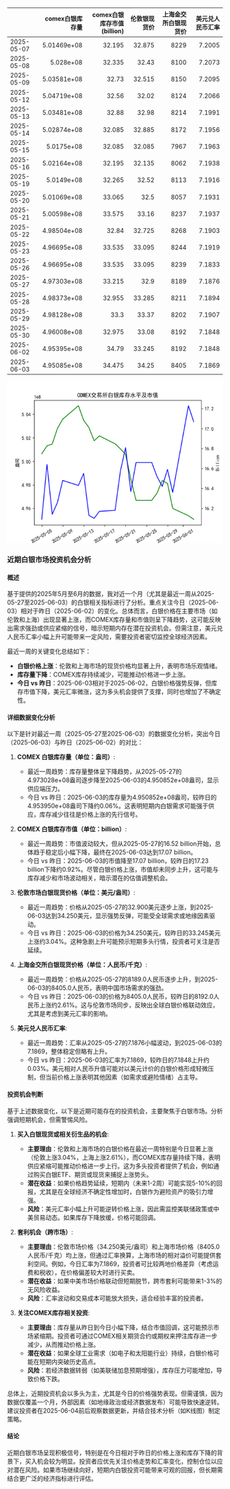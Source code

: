 |            |   comex白银库存量 |   comex白银库存市值(billion) |   伦敦银现货价 |   上海金交所白银现货价 |   美元兑人民币汇率 |
|:-----------|------------------:|-----------------------------:|---------------:|-----------------------:|-------------------:|
| 2025-05-07 |       5.01469e+08 |                       32.195 |         32.875 |                   8229 |             7.2005 |
| 2025-05-08 |       5.028e+08   |                       32.335 |         32.43  |                   8100 |             7.2073 |
| 2025-05-09 |       5.03581e+08 |                       32.73  |         32.515 |                   8150 |             7.2095 |
| 2025-05-12 |       5.04719e+08 |                       32.56  |         32.02  |                   8124 |             7.2066 |
| 2025-05-13 |       5.03481e+08 |                       32.88  |         32.98  |                   8214 |             7.1991 |
| 2025-05-14 |       5.02874e+08 |                       32.085 |         32.885 |                   8172 |             7.1956 |
| 2025-05-15 |       5.0175e+08  |                       32.085 |         32.085 |                   7967 |             7.1963 |
| 2025-05-16 |       5.02164e+08 |                       32.195 |         32.135 |                   8062 |             7.1938 |
| 2025-05-19 |       5.0149e+08  |                       32.265 |         32.52  |                   8113 |             7.1916 |
| 2025-05-20 |       5.01069e+08 |                       33.065 |         32.5   |                   8057 |             7.1931 |
| 2025-05-21 |       5.00598e+08 |                       33.575 |         33.16  |                   8237 |             7.1937 |
| 2025-05-22 |       4.98504e+08 |                       32.84  |         32.725 |                   8268 |             7.1903 |
| 2025-05-23 |       4.96695e+08 |                       33.535 |         33.095 |                   8244 |             7.1919 |
| 2025-05-26 |       4.96695e+08 |                       33.535 |         33.095 |                   8239 |             7.1833 |
| 2025-05-27 |       4.97303e+08 |                       33.215 |         32.9   |                   8189 |             7.1876 |
| 2025-05-28 |       4.98373e+08 |                       32.955 |         33.285 |                   8211 |             7.1894 |
| 2025-05-29 |       4.98128e+08 |                       33.3   |         33.37  |                   8202 |             7.1907 |
| 2025-05-30 |       4.96008e+08 |                       32.975 |         33.08  |                   8192 |             7.1848 |
| 2025-06-02 |       4.95395e+08 |                       34.79  |         33.245 |                   8192 |             7.1848 |
| 2025-06-03 |       4.95085e+08 |                       34.475 |         34.25  |                   8405 |             7.1869 |

![图](silver.png)

### 近期白银市场投资机会分析

#### 概述
基于提供的2025年5月至6月的数据，我对近一个月（尤其是最近一周从2025-05-27至2025-06-03）的白银相关指标进行了分析。重点关注今日（2025-06-03）相对于昨日（2025-06-02）的变化。总体而言，白银价格在主要市场（如伦敦和上海）出现显著上涨，而COMEX库存量和市值则呈下降趋势，这可能反映出需求强劲或供应紧缩的信号，暗示短期内存在潜在投资机会。但需注意，美元兑人民币汇率小幅上升可能带来一定风险，需要投资者密切监控全球经济因素。

最近一周的关键变化总结如下：
- **白银价格上涨**：伦敦和上海市场的现货价格均显著上升，表明市场乐观情绪。
- **库存量下降**：COMEX库存持续减少，可能推动价格进一步上涨。
- **今日 vs 昨日**：2025-06-03相对于2025-06-02，白银价格强势反弹，但库存市值下降，美元汇率微涨，这为多头机会提供了支撑，同时也增加了不确定性。

#### 详细数据变化分析
以下是针对最近一周（2025-05-27至2025-06-03）的数据变化分析，突出今日（2025-06-03）与昨日（2025-06-02）的对比：

1. **COMEX 白银库存量（单位：盎司）**:
   - 最近一周趋势：库存量整体呈下降趋势，从2025-05-27的4.973028e+08盎司逐步降至2025-06-03的4.950852e+08盎司，显示供应端压力。
   - 今日 vs 昨日：2025-06-03的库存量为4.950852e+08盎司，较昨日的4.953950e+08盎司下降约0.06%。这表明短期内白银需求可能强于供应，库存减少往往是价格上涨的先行信号。

2. **COMEX 白银库存市值（单位：billion）**:
   - 最近一周趋势：市值波动较大，但从2025-05-27的16.52 billion开始，总体趋于稳定后小幅下降，最终在2025-06-03达到17.07 billion。
   - 今日 vs 昨日：2025-06-03的市值降至17.07 billion，较昨日的17.23 billion下降约0.92%。尽管白银价格上涨，市值却未同步上升，这可能与库存减少和市场波动相关，暗示潜在的估值调整机会。

3. **伦敦市场白银现货价格（单位：美元/盎司）**:
   - 最近一周趋势：价格从2025-05-27的32.900美元逐步上涨，到2025-06-03达到34.250美元，显示强势反弹，可能受全球需求或地缘因素驱动。
   - 今日 vs 昨日：2025-06-03的价格为34.250美元，较昨日的33.245美元上涨约3.04%。这种急剧上升可能预示短期多头行情，投资者可关注是否延续。

4. **上海金交所白银现货价格（单位：人民币/千克）**:
   - 最近一周趋势：价格从2025-05-27的8189.0人民币逐步上升，到2025-06-03的8405.0人民币，表明中国市场需求的强劲。
   - 今日 vs 昨日：2025-06-03的价格为8405.0人民币，较昨日的8192.0人民币上涨约2.61%。这与伦敦市场同步，反映出全球白银价格联动效应，尤其是考虑到美元汇率的影响。

5. **美元兑人民币汇率**:
   - 最近一周趋势：汇率从2025-05-27的7.1876小幅波动，到2025-06-03的7.1869，整体稳定但略有上升。
   - 今日 vs 昨日：2025-06-03的汇率为7.1869，较昨日的7.1848上升约0.03%。美元相对人民币升值可能对以美元计价的白银价格形成轻微压制，但当前价格上涨表明其他因素（如需求或避险情绪）占主导。

#### 投资机会判断
基于上述数据变化，以下是近期可能存在的投资机会，主要聚焦于白银市场。分析强调短期机会，但需警惕风险。

1. **买入白银现货或相关衍生品的机会**:
   - **主要理由**：伦敦和上海市场的白银价格在最近一周特别是今日显著上涨（伦敦上涨3.04%，上海上涨2.61%），而COMEX库存量持续下降，表明供应紧缩可能推动价格进一步上行。这为多头投资者提供了机会，例如通过购买白银ETF、期货或现货来捕捉上涨势头。
   - **潜在收益**：如果价格趋势延续，短期内（未来1-2周）可能实现5-10%的回报，尤其是在全球经济不确定性增加时，白银作为避险资产的吸引力增强。
   - **风险**：美元汇率小幅上升可能逆转价格上涨，因此需监控美联储政策或中美贸易动态。如果库存下降放缓，价格可能回调。

2. **套利机会（跨市场）**:
   - **主要理由**：伦敦市场价格（34.250美元/盎司）和上海市场价格（8405.0人民币/千克）均上涨，但通过汇率换算，上海市场的相对溢价可能提供套利空间。例如，今日汇率为7.1869，投资者可比较两地价格差异（考虑运费和税收），在价格偏差较大时进行买卖。
   - **潜在收益**：如果中美市场价格联动但短期脱节，跨市套利可能带来1-3%的无风险收益。
   - **风险**：汇率波动和交易成本可能放大损失，适合经验丰富的投资者。

3. **关注COMEX库存相关投资**:
   - **主要理由**：库存量从昨日到今日小幅下降，结合市值回调，这可能预示市场紧缩期。投资者可通过COMEX相关期货合约或期权来押注库存进一步减少，从而推动价格上涨。
   - **潜在收益**：如果全球工业需求（如电子和太阳能行业）持续，白银价格可能在短期内突破历史高点。
   - **风险**：若经济数据转弱（如美联储加息预期增强），库存压力可能增加，导致价格下跌。

总体上，近期投资机会以多头为主，尤其是今日的价格强势表现。但需谨慎，因为数据仅覆盖一个月，外部因素（如地缘政治或经济数据发布）可能导致快速逆转。建议投资者在2025-06-04前后观察数据更新，并结合技术分析（如K线图）制定策略。

#### 结论
近期白银市场呈现积极信号，特别是在今日相对于昨日的价格上涨和库存下降的背景下，买入机会较为明显。投资者应优先关注价格走势和汇率变化，控制仓位以应对潜在风险。如果市场继续向好，短期内白银投资可能带来可观的回报，但长期需结合更广泛的经济指标进行评估。